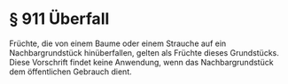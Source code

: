 # § 911 Überfall
Früchte, die von einem Baume oder einem Strauche auf ein Nachbargrundstück hinüberfallen, gelten als Früchte dieses Grundstücks. Diese Vorschrift findet keine Anwendung, wenn das Nachbargrundstück dem öffentlichen Gebrauch dient.